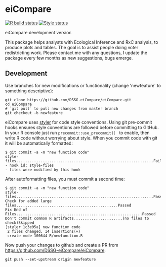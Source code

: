 # eiCompare
[![R build status](https://github.com/DSSG-eiCompare/eiCompare/workflows/R-CMD-check/badge.svg)](https://github.com/DSSG-eiCompare/eiCompare/actions?workflow=R-CMD-check)
[![Style status](https://github.com/DSSG-eiCompare/eiCompare/workflows/Styler/badge.svg)](https://github.com/DSSG-eiCompare/eiCompare/actions?workflow=Styler)

eiCompare development version

This package helps analysts with Ecological Inference and RxC analysis, to produce plots and tables. 
The goal is to assist people doing voter redistricting work. Please contact me with any questions, I update the package 
every few months as new suggestions, bugs emerge.

## Development

Use branches for new modifications or functionality (change 'newfeature' to something descriptive):
```
git clone https://github.com/DSSG-eiCompare/eiCompare.git
cd eiCompare
# `git pull` to pull new changes from master branch
git checkout -b newfeature
```

eiCompare uses [styler](https://github.com/r-lib/styler) for code style conventions. Using git pre-commit hooks ensures style conventions are followed before committing to GitHub. In your R console just run `precommit::use_precommit() ` to enable, then write R code without worrying about style. When you commit code with git it will be automatically formatted:
```
$ git commit -a -m "new function code"
style-files..............................................................Failed
- hook id: style-files
- files were modified by this hook
```

After autoformatting files, you must commit a second time:
```
$ git commit -a -m "new function code"
style-files..............................................................Passed
Check for added large files..............................................Passed
Fix End of Files.........................................................Passed
Don't commit common R artifacts......................(no files to check)Skipped
[styler 1c3e95a] new function code
 2 files changed, 14 insertions(+)
 create mode 100644 R/newfunction.R
```

Now push your changes to github and create a PR from https://github.com/DSSG-eiCompare/eiCompare: 
```
git push --set-upstream origin newfeature 
```
